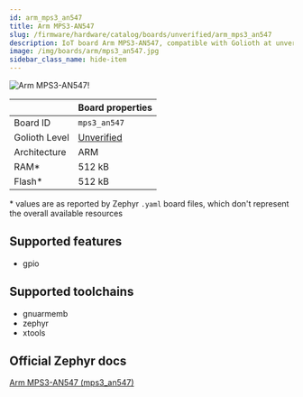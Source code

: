 ```yaml
---
id: arm_mps3_an547
title: Arm MPS3-AN547
slug: /firmware/hardware/catalog/boards/unverified/arm_mps3_an547
description: IoT board Arm MPS3-AN547, compatible with Golioth at unverified level.
image: /img/boards/arm/mps3_an547.jpg
sidebar_class_name: hide-item
---
```


[//]: # (This is an auto-generated file, do not edit! Changes to it will be lost upon re-generation)

![Arm MPS3-AN547!](/img/boards/arm/mps3_an547.jpg "Arm MPS3-AN547")

|                | Board properties     |
| -------------  | -------------------- |
| Board ID       | `mps3_an547` |
| Golioth Level  | [Unverified](/firmware/hardware#unverified-boards) |
| Architecture   | ARM |
| RAM*           | 512 kB |
| Flash*         | 512 kB |

\* values are as reported by Zephyr `.yaml` board files, which don't represent the overall available resources



## Supported features

* gpio

## Supported toolchains

* gnuarmemb
* zephyr
* xtools

## Official Zephyr docs

[Arm MPS3-AN547 (mps3_an547)](https://docs.zephyrproject.org/3.6.0/boards/arm/mps3_an547/doc/index.html)
